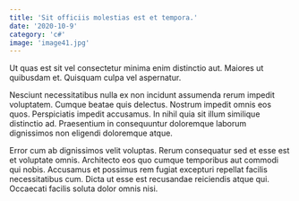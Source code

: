 ```yaml
---
title: 'Sit officiis molestias est et tempora.'
date: '2020-10-9'
category: 'c#'
image: 'image41.jpg'
---
```


Ut quas est sit vel consectetur minima enim distinctio aut. Maiores ut quibusdam et. Quisquam culpa vel aspernatur.
 Nesciunt necessitatibus nulla ex non incidunt assumenda rerum impedit voluptatem. Cumque beatae quis delectus. Nostrum impedit omnis eos quos. Perspiciatis impedit accusamus. In nihil quia sit illum similique distinctio ad. Praesentium in consequuntur doloremque laborum dignissimos non eligendi doloremque atque.
 Error cum ab dignissimos velit voluptas. Rerum consequatur sed et esse est et voluptate omnis. Architecto eos quo cumque temporibus aut commodi qui nobis. Accusamus et possimus rem fugiat excepturi repellat facilis necessitatibus cum. Dicta ut esse est recusandae reiciendis atque qui. Occaecati facilis soluta dolor omnis nisi.
